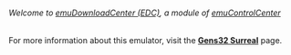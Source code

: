 ###### Welcome to [emuDownloadCenter (EDC)](https://github.com/PhoenixInteractiveNL/emuDownloadCenter/wiki/), a module of [emuControlCenter](https://github.com/PhoenixInteractiveNL/emuControlCenter/wiki/)

For more information about this emulator, visit the [**Gens32 Surreal**](https://github.com/PhoenixInteractiveNL/emuDownloadCenter/wiki/Emulator-gens32#menu) page.
